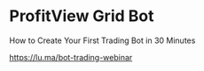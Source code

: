 # ProfitView Grid Bot

How to Create Your First Trading Bot in 30 Minutes

https://lu.ma/bot-trading-webinar

